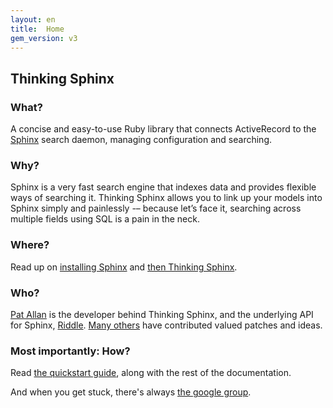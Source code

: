 ```yaml
---
layout: en
title:  Home
gem_version: v3
---
```


## Thinking Sphinx

### What?

A concise and easy-to-use Ruby library that connects ActiveRecord to the [Sphinx](http://sphinxsearch.com) search daemon, managing configuration and searching.

### Why?

Sphinx is a very fast search engine that indexes data and provides flexible ways of searching it. Thinking Sphinx allows you to link up your models into Sphinx simply and painlessly -– because let’s face it, searching across multiple fields using SQL is a pain in the neck.

### Where?

Read up on [installing Sphinx](installing_sphinx.html) and [then Thinking Sphinx](installing_thinking_sphinx.html).

### Who?

[Pat Allan](http://freelancing-gods.com) is the developer behind Thinking Sphinx, and the underlying API for Sphinx, [Riddle](http://pat.github.com/riddle). [Many others](https://github.com/pat/thinking-sphinx/contributors) have contributed valued patches and ideas.

### Most importantly: How?

Read [the quickstart guide](quickstart.html), along with the rest of the documentation.

And when you get stuck, there's always [the google group](http://groups.google.com/group/thinking-sphinx/).
